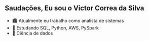 ## Saudações, Eu sou o Victor Correa da Silva

- 🏙  Atualmente eu trabalho como analista de sistemas
- 🌱 Estudando SQL, Python, AWS, PySpark
- 👀 Ciência de dados
<!---
victor1cs/victor1cs is a ✨ special ✨ repository because its `README.md` (this file) appears on your GitHub profile.
You can click the Preview link to take a look at your changes.
--->
